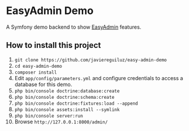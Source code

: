 EasyAdmin Demo
==============

A Symfony demo backend to show [EasyAdmin](https://github.com/javiereguiluz/EasyAdminBundle) features.

How to install this project
---------------------------

  1. `git clone https://github.com/javiereguiluz/easy-admin-demo`
  1. `cd easy-admin-demo`
  1. `composer install`
  1. Edit `app/config/parameters.yml` and configure
     credentials to access a database for this demo.
  1. `php bin/console doctrine:database:create`
  1. `php bin/console doctrine:schema:create`
  1. `php bin/console doctrine:fixtures:load --append`
  1. `php bin/console assets:install --symlink`
  1. `php bin/console server:run`
  1. Browse `http://127.0.0.1:8000/admin/`
